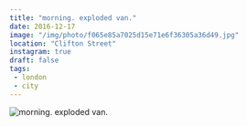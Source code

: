 ```yaml
---
title: "morning. exploded van."
date: 2016-12-17
image: "/img/photo/f065e85a7025d15e71e6f36305a36d49.jpg"
location: "Clifton Street"
instagram: true
draft: false
tags:
 - london
 - city
---
```


![morning. exploded van.](/img/photo/f065e85a7025d15e71e6f36305a36d49.jpg)
